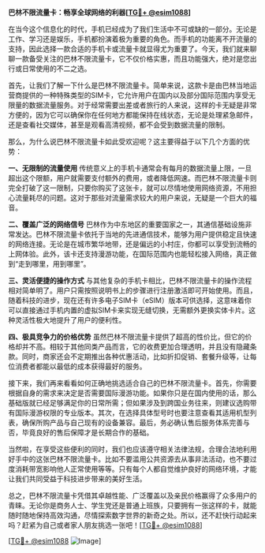 **巴林不限流量卡：畅享全球网络的利器[[TG💪+ @esim1088](https://t.me/s/esim1088)]**

在当今这个信息化的时代，手机已经成为了我们生活中不可或缺的一部分。无论是工作、学习还是娱乐，手机都扮演着极为重要的角色。而手机的功能离不开流量的支持，因此选择一款合适的手机卡或流量卡就显得尤为重要了。今天，我们就来聊聊一款备受关注的巴林不限流量卡，它不仅价格实惠，而且功能强大，绝对是您出行或日常使用的不二之选。

首先，让我们了解一下什么是巴林不限流量卡。简单来说，这款卡是由巴林当地运营商提供的一种特殊类型的SIM卡，它允许用户在国内以及部分国际范围内享受无限量的数据流量服务。对于经常需要出差或者旅行的人来说，这样的卡无疑是非常方便的，因为它可以确保你在任何地方都能保持在线状态，无论是处理紧急邮件，还是查看社交媒体，甚至是观看高清视频，都不会受到数据流量的限制。

那么，为什么说巴林不限流量卡如此受欢迎呢？这主要得益于以下几个方面的优势：

**一、无限制的流量使用**
传统意义上的手机卡通常会有每月的数据流量上限，一旦超出这个限额，用户就需要支付额外的费用，或者降低网速。而巴林不限流量卡则完全打破了这一限制，只要你购买了这张卡，就可以尽情地使用网络资源，不用担心流量耗尽的问题。这对于那些对流量需求较大的用户来说，无疑是一个巨大的福音。

**二、覆盖广泛的网络信号**
巴林作为中东地区的重要国家之一，其通信基础设施非常发达。巴林不限流量卡依托于当地的先进通信技术，能够为用户提供稳定且快速的网络连接。无论是在城市繁华地带，还是偏远的小村庄，你都可以享受到流畅的上网体验。此外，该卡还支持漫游功能，在国际范围内也能轻松接入网络，真正做到“走到哪里，用到哪里”。

**三、灵活便捷的操作方式**
与其他复杂的手机卡相比，巴林不限流量卡的操作流程相对简单明了。用户只需按照说明书上的步骤进行注册激活即可开始使用。而且，随着科技的进步，现在还有许多电子SIM卡（eSIM）版本可供选择，这意味着你可以直接通过手机内置的虚拟SIM卡来实现无缝切换，无需额外更换实体卡片。这种灵活性极大地提升了用户的便利性。

**四、极具竞争力的价格优势**
虽然巴林不限流量卡提供了超高的性价比，但它的价格却并不高。相较于其他同类产品而言，它的收费更加合理透明，并且没有隐藏条款。同时，商家还会不定期推出各种优惠活动，比如折扣促销、套餐升级等，让每位消费者都能以最低的成本获得最好的服务。

接下来，我们再来看看如何正确地挑选适合自己的巴林不限流量卡。首先，你需要根据自身的需求来决定是否需要国际漫游功能。如果你只是在国内使用的话，那么基础版就已经足够满足你的日常所需；但如果涉及到跨国业务往来，则建议选购带有国际漫游权限的专业版本。其次，在选择具体型号时也要注意查看其适用机型列表，确保所购产品与自己现有的设备兼容。最后，务必确认售后服务体系完善与否，毕竟良好的售后保障才是长期合作的基础。

当然啦，在享受这些便利的同时，我们也应该遵守相关法律法规，合理合法地利用好手中的这张巴林不限流量卡。比如不要滥用公共资源去从事非法活动，也不要过度消耗带宽影响他人正常使用等等。只有每个人都自觉维护良好的网络环境，才能让我们共同受益于科技进步带来的美好生活。

总之，巴林不限流量卡凭借其卓越性能、广泛覆盖以及亲民价格赢得了众多用户的青睐。无论你是商务人士、学生党还是普通上班族，只要拥有一张这样的卡，就能随时随地保持高效沟通，尽情探索数字世界的新奇之处。所以，还不赶快行动起来吗？赶紧为自己或者家人朋友挑选一张吧！[[TG💪+ @esim1088](https://t.me/s/esim1088)]

[[TG💪+ @esim1088](https://t.me/s/esim1088) ![Image](https://i.postimg.cc/4NQfJmqS/Snipaste-2025-05-13-00-14-12.png)]